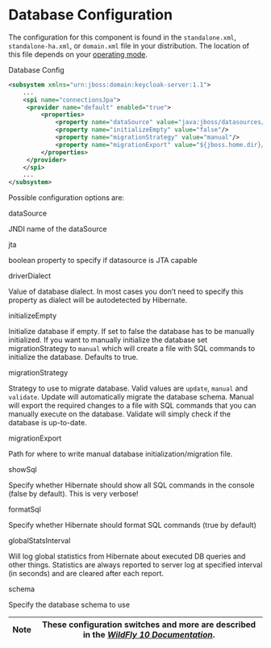 # Database Configuration

The configuration for this component is found in the `standalone.xml`, `standalone-ha.xml`, or `domain.xml` file in your distribution. The location of this file depends on your [operating mode](https://wjw465150.gitbooks.io/keycloak-documentation/content/server\_installation/topics/operating-mode.html#\_operating-mode).

Database Config

```xml
<subsystem xmlns="urn:jboss:domain:keycloak-server:1.1">
    ...
    <spi name="connectionsJpa">
     <provider name="default" enabled="true">
         <properties>
             <property name="dataSource" value="java:jboss/datasources/KeycloakDS"/>
             <property name="initializeEmpty" value="false"/>
             <property name="migrationStrategy" value="manual"/>
             <property name="migrationExport" value="${jboss.home.dir}/keycloak-database-update.sql"/>
         </properties>
     </provider>
    </spi>
    ...
</subsystem>
```

Possible configuration options are:

dataSource

JNDI name of the dataSource

jta

boolean property to specify if datasource is JTA capable

driverDialect

Value of database dialect. In most cases you don’t need to specify this property as dialect will be autodetected by Hibernate.

initializeEmpty

Initialize database if empty. If set to false the database has to be manually initialized. If you want to manually initialize the database set migrationStrategy to `manual` which will create a file with SQL commands to initialize the database. Defaults to true.

migrationStrategy

Strategy to use to migrate database. Valid values are `update`, `manual` and `validate`. Update will automatically migrate the database schema. Manual will export the required changes to a file with SQL commands that you can manually execute on the database. Validate will simply check if the database is up-to-date.

migrationExport

Path for where to write manual database initialization/migration file.

showSql

Specify whether Hibernate should show all SQL commands in the console (false by default). This is very verbose!

formatSql

Specify whether Hibernate should format SQL commands (true by default)

globalStatsInterval

Will log global statistics from Hibernate about executed DB queries and other things. Statistics are always reported to server log at specified interval (in seconds) and are cleared after each report.

schema

Specify the database schema to use

| Note | These configuration switches and more are described in the [_WildFly 10 Documentation_](https://docs.jboss.org/author/display/WFLY10/JPA+Reference+Guide#JPAReferenceGuide-Hibernateproperties). |
| ---- | ------------------------------------------------------------------------------------------------------------------------------------------------------------------------------------------------ |
